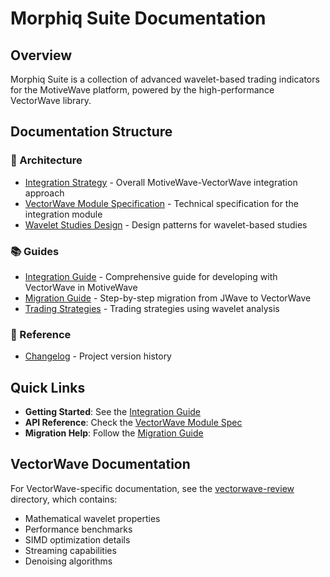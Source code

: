 # Morphiq Suite Documentation

## Overview

Morphiq Suite is a collection of advanced wavelet-based trading indicators for the MotiveWave platform, powered by the high-performance VectorWave library.

## Documentation Structure

### 📐 Architecture
- [Integration Strategy](architecture/INTEGRATION_STRATEGY.md) - Overall MotiveWave-VectorWave integration approach
- [VectorWave Module Specification](architecture/VECTORWAVE_MODULE_SPEC.md) - Technical specification for the integration module
- [Wavelet Studies Design](architecture/WAVELET_STUDIES_DESIGN.md) - Design patterns for wavelet-based studies

### 📚 Guides
- [Integration Guide](guides/INTEGRATION_GUIDE.md) - Comprehensive guide for developing with VectorWave in MotiveWave
- [Migration Guide](guides/MIGRATION_GUIDE.md) - Step-by-step migration from JWave to VectorWave
- [Trading Strategies](guides/STRATEGIES.md) - Trading strategies using wavelet analysis

### 📖 Reference
- [Changelog](reference/CHANGELOG.md) - Project version history

## Quick Links

- **Getting Started**: See the [Integration Guide](guides/INTEGRATION_GUIDE.md)
- **API Reference**: Check the [VectorWave Module Spec](architecture/VECTORWAVE_MODULE_SPEC.md)
- **Migration Help**: Follow the [Migration Guide](guides/MIGRATION_GUIDE.md)

## VectorWave Documentation

For VectorWave-specific documentation, see the [vectorwave-review](../vectorwave-review/) directory, which contains:
- Mathematical wavelet properties
- Performance benchmarks
- SIMD optimization details
- Streaming capabilities
- Denoising algorithms